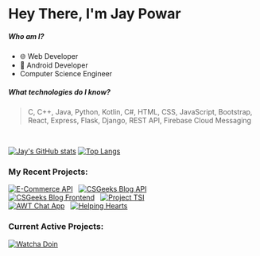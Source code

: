 # Hey There, I'm Jay Powar

##### Who am I?
- 🌐 Web Developer
- 📱 Android Developer
- Computer Science Engineer

##### What technologies do I know?
> C, C++, Java, Python, Kotlin, C#, HTML, CSS, JavaScript, Bootstrap, React, Express, Flask, Django, REST API, Firebase Cloud Messaging
<br/>

[![Jay's GitHub stats](https://github-readme-stats.vercel.app/api?username=jaypowar00&show_icons=true&custom_title=Jay%20Powar's%20GitHub%20Stats&theme=radical)](https://github-readme-stats.vercel.app/api?username=jaypowar00&show_icons=true&custom_title=Jay%20Powar's%20GitHub%20Stats&theme=radical)&nbsp;[![Top Langs](https://github-readme-stats.vercel.app/api/top-langs/?username=jaypowar00&layout=compact&theme=radical&langs_count=8)](https://github-readme-stats.vercel.app/api/top-langs/?username=jaypowar00&layout=compact&theme=radical&langs_count=8)

### My Recent Projects:
[![E-Commerce API](https://github-readme-stats.vercel.app/api/pin/?username=jaypowar00&repo=ecommerce_api&show_owner=true&theme=radical)](https://github.com/jaypowar00/ecommerce_api) &nbsp; [![CSGeeks Blog API](https://github-readme-stats.vercel.app/api/pin/?username=jaypowar00&repo=Custom-Blog-API&show_owner=true&theme=radical)](https://github.com/jaypowar00/Custom-Blog-API)  
[![CSGeeks Blog Frontend](https://github-readme-stats.vercel.app/api/pin/?username=jaypowar00&repo=csgeeksblog&show_owner=true&theme=radical)](https://github.com/jaypowar00/csgeeksblog) &nbsp; [![Project TSI](https://github-readme-stats.vercel.app/api/pin/?username=jaypowar00&repo=project-TSI&show_owner=true&theme=radical)](https://github.com/jaypowar00/project-TSI)  
[![AWT Chat App](https://github-readme-stats.vercel.app/api/pin/?username=jaypowar00&repo=AWTChattApp1.0&show_owner=true&theme=radical)](https://github.com/jaypowar00/AWTChattApp1.0) &nbsp; [![Helping Hearts](https://github-readme-stats.vercel.app/api/pin/?username=jaypowar00&repo=helping-hearts&show_owner=true&theme=radical)](https://github.com/jaypowar00/helping-hearts)

### Current Active Projects:
[![Watcha Doin](https://github-readme-stats.vercel.app/api/pin/?username=jaypowar00&repo=watchaDoin-Backend&show_owner=true&theme=radical)](https://github.com/jaypowar00/WatchaDoin-Backend) &nbsp;
